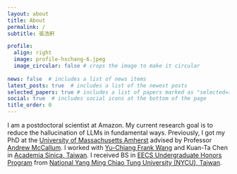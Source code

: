 ```yaml
---
layout: about
title: About
permalink: /
subtitle: 張浩軒

profile:
  align: right
  image: profile-hschang-6.jpeg
  image_circular: false # crops the image to make it circular
  
news: false  # includes a list of news items
latest_posts: true  # includes a list of the newest posts
selected_papers: true # includes a list of papers marked as "selected={true}"
social: true  # includes social icons at the bottom of the page
title_order: 0
---
```


I am a postdoctoral scientist at Amazon. My current research goal is to reduce the hallucination of LLMs in fundamental ways. Previously, I got my PhD at the <a href="https://www.cics.umass.edu/">University of Massachusetts Amherst</a> advised by Professor <a href="https://people.cs.umass.edu/~mccallum/">Andrew McCallum</a>.  I worked with <a href="http://vllab.ee.ntu.edu.tw/members.html">Yu-Chiang Frank Wang</a> and Kuan-Ta Chen in <a href="https://www.sinica.edu.tw/en">Academia Sinica, Taiwan</a>. I received BS in <a href="https://eecshp.nycu.edu.tw/pages/Introduction?locale=en">EECS Undergraduate Honors Program</a> from <a href="https://en.nycu.edu.tw/">National Yang Ming Chiao Tung University (NYCU), Taiwan</a>.